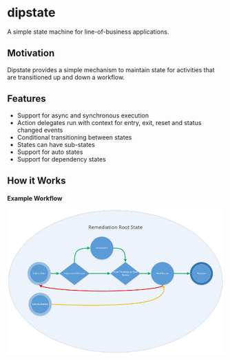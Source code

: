 # dipstate
A simple state machine for line-of-business applications.

## Motivation
Dipstate provides a simple mechanism to maintain state for activities that are transitioned up and down a workflow. 

## Features
  * Support for async and synchronous execution
  * Action delegates run with context for entry, exit, reset and status changed events
  * Conditional transitioning between states
  * States can have sub-states
  * Support for auto states
  * Support for dependency states

## How it Works

#### Example Workflow
![Alt text](/README-images/Dipstate-example-workflow.png?raw=true "Example workflow")


